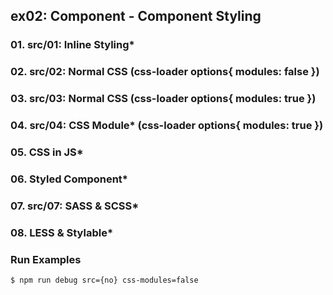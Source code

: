 ## ex02: Component - Component Styling

### 01. src/01: Inline Styling*
### 02. src/02: Normal CSS (css-loader options{ modules: false })
### 03. src/03: Normal CSS (css-loader options{ modules: true })
### 04. src/04: CSS Module* (css-loader options{ modules: true })
### 05. CSS in JS*
### 06. Styled Component*
### 07. src/07: SASS & SCSS*
### 08. LESS & Stylable*

### Run Examples
```bash
$ npm run debug src={no} css-modules=false
```
